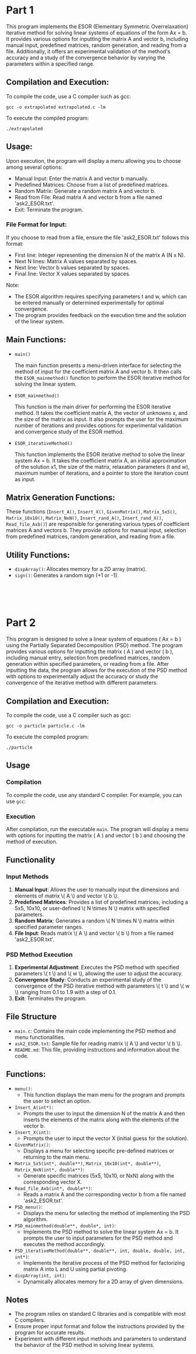 <!DOCTYPE html>
<html lang="en">
<head>
<meta charset="UTF-8">
<meta name="viewport" content="width=device-width, initial-scale=1.0">
</head>
<body>

<h1>Part 1</h1>

<p>This program implements the ESOR (Elementary Symmetric Overrelaxation) iterative method for solving linear systems of equations of the form Ax = b. It provides various options for inputting the matrix A and vector b, including manual input, predefined matrices, random generation, and reading from a file. Additionally, it offers an experimental validation of the method's accuracy and a study of the convergence behavior by varying the parameters within a specified range.</p>

<h2>Compilation and Execution:</h2>

<p>To compile the code, use a C compiler such as gcc:</p>

<pre><code>gcc -o extrapolated extrapolated.c -lm</code></pre>

<p>To execute the compiled program:</p>

<pre><code>./extrapolated</code></pre>

<h2>Usage:</h2>

<p>Upon execution, the program will display a menu allowing you to choose among several options:</p>

<ul>
    <li>Manual Input: Enter the matrix A and vector b manually.</li>
    <li>Predefined Matrices: Choose from a list of predefined matrices.</li>
    <li>Random Matrix: Generate a random matrix A and vector b.</li>
    <li>Read from File: Read matrix A and vector b from a file named 'ask2_ESOR.txt'.</li>
    <li>Exit: Terminate the program.</li>
</ul>

<h3>File Format for Input:</h3>

<p>If you choose to read from a file, ensure the file 'ask2_ESOR.txt' follows this format:</p>

<ul>
    <li>First line: Integer representing the dimension N of the matrix A (N x N).</li>
    <li>Next N lines: Matrix A values separated by spaces.</li>
    <li>Next line: Vector b values separated by spaces.</li>
    <li>Final line: Vector X values separated by spaces.</li>
</ul>

<p>Note:</p>

<ul>
    <li>The ESOR algorithm requires specifying parameters t and w, which can be entered manually or determined experimentally for optimal convergence.</li>
    <li>The program provides feedback on the execution time and the solution of the linear system.</li>
</ul>

<h2>Main Functions:</h2>
<ul>
        <li><code>main()</code></li>
        <p>The main function presents a menu-driven interface for selecting the method of input for the coefficient matrix A and vector b. It then calls the <code>ESOR_mainmethod()</code> function to perform the ESOR iterative method for solving the linear system.</p>
        <li><code>ESOR_mainmethod()</code></li>
        <p>This function is the main driver for performing the ESOR iterative method. It takes the coefficient matrix A, the vector of unknowns x, and the size of the matrix as input. It also prompts the user for the maximum number of iterations and provides options for experimental validation and convergence study of the ESOR method.</p>
        <li><code>ESOR_iterativeMethod()</code></li>
        <p>This function implements the ESOR iterative method to solve the linear system Ax = b. It takes the coefficient matrix A, an initial approximation of the solution x1, the size of the matrix, relaxation parameters (t and w), maximum number of iterations, and a pointer to store the iteration count as input.</p>
    </ul>
    <h2>Matrix Generation Functions:</h2>
    <p>These functions (<code>Insert_A()</code>, <code>Insert_X()</code>, <code>GivenMatrix()</code>, <code>Matrix_5x5()</code>, <code>Matrix_10x10()</code>, <code>Matrix_NxN()</code>, <code>Insert_rand_A()</code>, <code>Insert_rand_X()</code>, <code>Read_file_Axb()</code>) are responsible for generating various types of coefficient matrices A and vectors b. They provide options for manual input, selection from predefined matrices, random generation, and reading from a file.</p>
    <h2>Utility Functions:</h2>
    <ul>
        <li><code>dispArray()</code>: Allocates memory for a 2D array (matrix).</li>
        <li><code>sign()</code>: Generates a random sign (+1 or -1).</li>
    </ul>


</body>
</html>




<br> <br> <br>



<!DOCTYPE html>
<html lang="en">
<head>
<meta charset="UTF-8">
<meta name="viewport" content="width=device-width, initial-scale=1.0">
</head>
<body>
<h1>Part 2</h1>

<p>This program is designed to solve a linear system of equations ( Ax = b ) using the Partially Separated Decomposition (PSD) method. The program provides various options for inputting the matrix ( A ) and vector ( b ), including manual entry, selection from predefined matrices, random generation within specified parameters, or reading from a file. After inputting the data, the program allows for the execution of the PSD method with options to experimentally adjust the accuracy or study the convergence of the iterative method with different parameters.</p>


<h2>Compilation and Execution:</h2>

<p>To compile the code, use a C compiler such as gcc:</p>

<pre><code>gcc -o particle particle.c -lm</code></pre>

<p>To execute the compiled program:</p>

<pre><code>./particle</code></pre>



<h2>Usage</h2>

<h3>Compilation</h3>

<p>To compile the code, use any standard C compiler. For example, you can use <code>gcc</code>:</p>

<h3>Execution</h3>

<p>After compilation, run the executable <code>main</code>. The program will display a menu with options for inputting the matrix ( A ) and vector ( b ) and choosing the method of execution.</p>

<h2>Functionality</h2>

<h3>Input Methods</h3>

<ol>
<li><strong>Manual Input</strong>: Allows the user to manually input the dimensions and elements of matrix \( A \) and vector \( b \).</li>
<li><strong>Predefined Matrices</strong>: Provides a list of predefined matrices, including a 5x5, 10x10, or user-defined \( N \times N \) matrix with specified parameters.</li>
<li><strong>Random Matrix</strong>: Generates a random \( N \times N \) matrix within specified parameter ranges.</li>
<li><strong>File Input</strong>: Reads matrix \( A \) and vector \( b \) from a file named 'ask2_ESOR.txt'.</li>
</ol>

<h3>PSD Method Execution</h3>

<ol>
<li><strong>Experimental Adjustment</strong>: Executes the PSD method with specified parameters \( t \) and \( w \), allowing the user to adjust the accuracy.</li>
<li><strong>Convergence Study</strong>: Conducts an experimental study of the convergence of the PSD iterative method with parameters \( t \) and \( w \) ranging from 0.1 to 1.9 with a step of 0.1.</li>
<li><strong>Exit</strong>: Terminates the program.</li>
</ol>

<h2>File Structure</h2>

<ul>
<li><code>main.c</code>: Contains the main code implementing the PSD method and menu functionalities.</li>
<li><code>ask2_ESOR.txt</code>: Sample file for reading matrix \( A \) and vector \( b \).</li>
<li><code>README.md</code>: This file, providing instructions and information about the code.</li>
</ul>

<h2>Functions:</h2>

<ul>
    <li><code>menu()</code>:
        <ul>
            <li>This function displays the main menu for the program and prompts the user to select an option.</li>
        </ul>
    </li>
    <li><code>Insert_A(int*)</code>:
        <ul>
            <li>Prompts the user to input the dimension N of the matrix A and then inserts the elements of the matrix along with the elements of the vector b.</li>
        </ul>
    </li>
    <li><code>Insert_X(int)</code>:
        <ul>
            <li>Prompts the user to input the vector X (initial guess for the solution).</li>
        </ul>
    </li>
    <li><code>GivenMatrix()</code>:
        <ul>
            <li>Displays a menu for selecting specific pre-defined matrices or returning to the main menu.</li>
        </ul>
    </li>
    <li><code>Matrix_5x5(int*, double**)</code>, <code>Matrix_10x10(int*, double**)</code>, <code>Matrix_NxN(int*, double**)</code>:
        <ul>
            <li>Generate specific matrices (5x5, 10x10, or NxN) along with the corresponding vector X.</li>
        </ul>
    </li>
    <li><code>Read_file_Axb(int*, double**)</code>:
        <ul>
            <li>Reads a matrix A and the corresponding vector b from a file named 'ask2_ESOR.txt'.</li>
        </ul>
    </li>
    <li><code>PSD_menu()</code>:
        <ul>
            <li>Displays the menu for selecting the method of implementing the PSD algorithm.</li>
        </ul>
    </li>
    <li><code>PSD_mainmethod(double**, double*, int)</code>:
        <ul>
            <li>Implements the PSD method to solve the linear system Ax = b. It prompts the user to input parameters for the PSD method and executes the method accordingly.</li>
        </ul>
    </li>
    <li><code>PSD_iterativeMethod(double**, double**, int, double, double, int, int*)</code>:
        <ul>
            <li>Implements the iterative process of the PSD method for factorizing matrix A into L and U using partial pivoting.</li>
        </ul>
    </li>
    <li><code>dispArray(int, int)</code>:
        <ul>
            <li>Dynamically allocates memory for a 2D array of given dimensions.</li>
        </ul>
    </li>
</ul>



<h2>Notes</h2>
<ul>
<li>The program relies on standard C libraries and is compatible with most C compilers.</li>
<li>Ensure proper input format and follow the instructions provided by the program for accurate results.</li>
<li>Experiment with different input methods and parameters to understand the behavior of the PSD method in solving linear systems.</li>
</ul>

</body>
</html>
